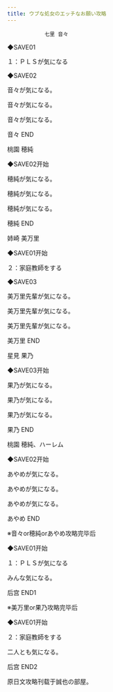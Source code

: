 ```yaml
---
title: ウブな処女のエッチなお願い攻略
---
```


                七里 音々



◆SAVE01

１：ＰＬＳが気になる

◆SAVE02

音々が気になる。

音々が気になる。

音々が気になる。



音々 END



桃園 穂純



◆SAVE02开始

穂純が気になる。

穂純が気になる。

穂純が気になる。



穂純 END



姉崎 美万里



◆SAVE01开始

２：家庭教師をする

◆SAVE03

美万里先輩が気になる。

美万里先輩が気になる。

美万里先輩が気になる。



美万里 END



星見 果乃



◆SAVE03开始

果乃が気になる。

果乃が気になる。

果乃が気になる。



果乃 END



桃園 穂純、ハーレム



◆SAVE02开始

あやめが気になる。

あやめが気になる。

あやめが気になる。



あやめ END



※音々or穂純orあやめ攻略完毕后

◆SAVE01开始

１：ＰＬＳが気になる

みんな気になる。



后宫 END1



※美万里or果乃攻略完毕后

◆SAVE01开始

２：家庭教師をする

二人とも気になる。



后宫 END2



原日文攻略刊载于誠也の部屋。


              
